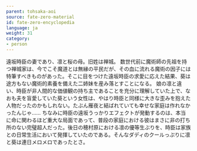 ```yaml
---
parent: tohsaka-aoi
source: fate-zero-material
id: fate-zero-encyclopedia
language: ja
weight: 31
category:
- person
---
```


遠坂時臣の妻であり、凛と桜の母。旧姓は禅城。
数世代前に魔術師の先祖を持つ禅城家は、今でこそ魔道とは無縁の平民だが、その血に流れる魔術の因子には特筆すべきものがあった。そこに目をつけた遠坂時臣の求愛に応えた結果、葵は途方もない魔術的素養を備えた二姉妹を産み落とすことになる。
娘の凛と違い、時臣が非人間的な価値観の持ち主であることを充分に理解していた上で、なおも夫を盲愛していた葵という女性は、やはり時臣と同様に大きな歪みを抱えた人物だったのかもしれない。たぶん雁夜と結ばれていても幸せな家庭は作れなかったんじゃ……
ちなみに時臣の遠坂うっかりエフェクトが発動するのは、本当に命に関わるほど重大な局面であって、普段の家庭における彼はまさに非の打ち所のない完璧超人だった。後日の穂村原における凛の優等生ぶりを、時臣は家族との日常生活において発揮していたのである。そんなダディのクールっぷりに凛と葵は連日メロメロであったとさ。
